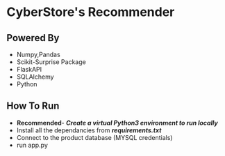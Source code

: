 # CyberStore's Recommender

## Powered By

- Numpy,Pandas 
- Scikit-Surprise Package
- FlaskAPI
- SQLAlchemy
- Python

## How To Run

- **Recommended**- ***Create a virtual Python3 environment to run locally***
- Install all the dependancies from ***requirements.txt***
- Connect to the product database (MYSQL credentials)
- run app.py




